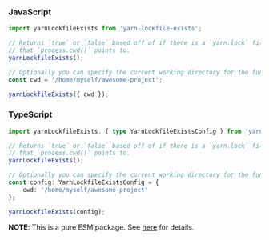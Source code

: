 ### JavaScript
```js
import yarnLockfileExists from 'yarn-lockfile-exists';

// Returns `true` or `false` based off of if there is a `yarn.lock` file in the location
// that `process.cwd()` points to.
yarnLockfileExists();

// Optionally you can specify the current working directory for the function to operate in.
const cwd = '/home/myself/awesome-project';

yarnLockfileExists({ cwd });
```

### TypeScript
```ts
import yarnLockfileExists, { type YarnLockfileExistsConfig } from 'yarn-lockfile-exists';

// Returns `true` or `false` based off of if there is a `yarn.lock` file in the location
// that `process.cwd()` points to.
yarnLockfileExists();

// Optionally you can specify the current working directory for the function to operate in.
const config: YarnLockfileExistsConfig = {
    cwd: '/home/myself/awesome-project'
};

yarnLockfileExists(config);
```

**NOTE**: This is a pure ESM package. See [here](https://gist.github.com/sindresorhus/a39789f98801d908bbc7ff3ecc99d99c) for details.
